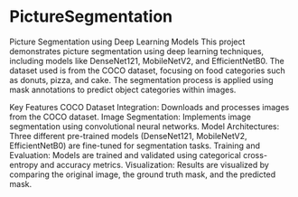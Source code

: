 # PictureSegmentation

Picture Segmentation using Deep Learning Models
This project demonstrates picture segmentation using deep learning techniques, including models like DenseNet121, MobileNetV2, and EfficientNetB0. The dataset used is from the COCO dataset, focusing on food categories such as donuts, pizza, and cake. The segmentation process is applied using mask annotations to predict object categories within images.

Key Features
COCO Dataset Integration: Downloads and processes images from the COCO dataset.
Image Segmentation: Implements image segmentation using convolutional neural networks.
Model Architectures: Three different pre-trained models (DenseNet121, MobileNetV2, EfficientNetB0) are fine-tuned for segmentation tasks.
Training and Evaluation: Models are trained and validated using categorical cross-entropy and accuracy metrics.
Visualization: Results are visualized by comparing the original image, the ground truth mask, and the predicted mask.
